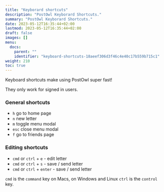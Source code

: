 ```yaml
---
title: "Keyborard shortcuts"
description: "PostOwl Keyborard Shortcuts."
summary: "PostOwl Keyborard Shortcuts."
date: 2023-05-12T16:35:44+02:00
lastmod: 2023-05-12T16:35:44+02:00
draft: false
images: []
menu:
  docs:
    parent: ""
    identifier: "keyboard-shortcuts-18aeef306d3f46c4e40c17b559b715c1"
weight: 210
toc: true
---
```


Keyboard shortcuts make using PostOwl super fast!

They only work for signed in users.

### General shortcuts

- `h` go to home page
- `n` new letter
- `m` toggle menu modal
- `esc` close menu modal
- `f` go to friends page

### Editing shortcuts

- `cmd` or `ctrl` + `e` - edit letter
- `cmd` or `ctrl` + `s` - save / send letter
- `cmd` or `ctrl` + `enter` - save / send letter

`cmd` is the `command` key on Macs, on Windows and Linux `ctrl` is the `control` key.
